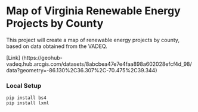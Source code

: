 <h1>Map of Virginia Renewable Energy Projects by County</h1>
<p>This project will create a map of renewable energy projects by county, based on data obtained from the VADEQ. </p>
[Link] (https://geohub-vadeq.hub.arcgis.com/datasets/8abcbea47e7e4faa898a602028efcf4d_98/data?geometry=-86.130%2C36.307%2C-70.475%2C39.344)


<h3>Local Setup</h3>

```
pip install bs4
pip install lxml
```